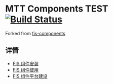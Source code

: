 MTT Components TEST [![Build Status](https://travis-ci.org/mtt-components/components.svg?branch=master)](https://travis-ci.org/mtt-components/components)
===========

Forked from [fis-components](https://github.com/fis-components/components)

## 详情

* [FIS 组件安装](./install.md)
* [FIS 组件使用](./useage.md)
* [FIS 组件平台建设](./platform.md)
